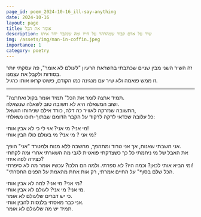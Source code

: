 ```yaml
---
page_id: poem_2024-10-16_ill-say-anything
date: 2024-10-16
layout: page
title: אומר את הכל
description: שיר על אדם קבור שמהרהר על חייו ומה שנקבר יחד איתו
img: /assets/img/man-in-coffin.jpeg
importance: 1
category: poetry
---
```


זה השיר השני מבין שניים שכתבתי בהשראת הרעיון "לעולם לא אומר", פה עסקתי יותר בסודות ולקבל את עצמנו.  
זו ממש פואמה ולא שיר עם מנגינה כמו הקודם, פשוט קראו אותו כרגיל.

---

"תמיד ארצה לומר את הכל" תמיד אומר בקול ואתרצה.  
ושוב המשאלה היא לא תשובה טוב לשאלה שנשאלה.  
התשובה שנזרקה לאוויר כה דלה, כורד אילם שניחוחו הושאל,  
כל עלובה שכדאי לדקה לרקוד על הקבר הדומם שבתוך-תוכו נשאלתי:

מי אני? מי אני? אוי לי כי לא אבין אותי!  
מי אני ? מי אני? מי בעולם כולו הבין אותי?

אני חשבתי שאנוח, אך אני טרוד ומתהפך, מחשבה ללא מנוח ולמטרד "אני" הופך.  
את האבל של מי ניחמתי כל כך כשצדקתי פואטית לגבי מה השארתי אחרי ומה לקחתי כצידה לפה איתי?  
ומי הביא אותי לכאן? וכמה היו? לא ספרתי. ולמה הם הלכו? עכשיו אומר מה לא סיפרתי!  
"הכל שלם בסוף" על החיים אמרתי, רק אות אחת מהאמת על הפנים החסרתי.

מי אני? מי אני? למה לא אבין אותי?  
מי אני? מי אני? לעולם לא אבין אותי.  
כי יש דברים שלעולם לא אומר.  
אני כבר מאסתי בלנסות להבין אותי.  
תמיד יש מה שלעולם לא אומר.
